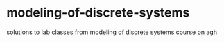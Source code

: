 # modeling-of-discrete-systems
solutions to lab classes from modeling of discrete systems course on agh
